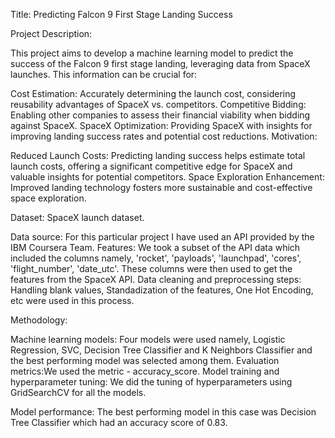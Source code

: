 Title: Predicting Falcon 9 First Stage Landing Success

Project Description:

This project aims to develop a machine learning model to predict the success of the Falcon 9 first stage landing, leveraging data from SpaceX launches. This information can be crucial for:

Cost Estimation: Accurately determining the launch cost, considering reusability advantages of SpaceX vs. competitors.
Competitive Bidding: Enabling other companies to assess their financial viability when bidding against SpaceX.
SpaceX Optimization: Providing SpaceX with insights for improving landing success rates and potential cost reductions.
Motivation:

Reduced Launch Costs: Predicting landing success helps estimate total launch costs, offering a significant competitive edge for SpaceX and valuable insights for potential competitors.
Space Exploration Enhancement: Improved landing technology fosters more sustainable and cost-effective space exploration.

Dataset: SpaceX launch dataset.

Data source: For this particular project I have used an API provided by the IBM Coursera Team.
Features: We took a subset of the API data which included the columns namely, 'rocket', 'payloads', 'launchpad', 'cores', 'flight_number', 'date_utc'. These columns were then used to get the features from the SpaceX API.
Data cleaning and preprocessing steps: Handling blank values, Standadization of the features, One Hot Encoding, etc were used in this process.

Methodology:

Machine learning models: Four models were used namely, Logistic Regression, SVC, Decision Tree Classifier and K Neighbors Classifier and the best performing model was selected among them.
Evaluation metrics:We used the metric - accuracy_score.
Model training and hyperparameter tuning: We did the tuning of hyperparameters using GridSearchCV for all the models.

Model performance: The best performing model in this case was Decision Tree Classifier which had an accuracy score of 0.83.
